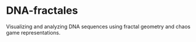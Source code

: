 # DNA-fractales
Visualizing and analyzing DNA sequences using fractal geometry and chaos game representations. 
